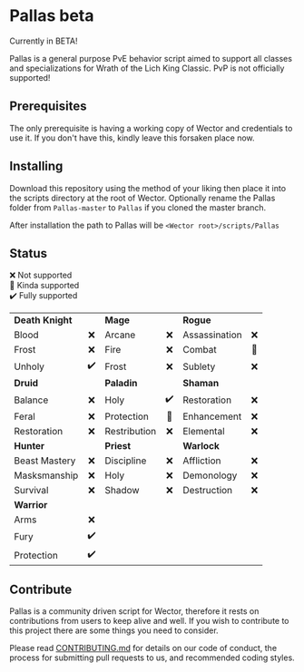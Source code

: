 # Pallas beta

Currently in BETA!

Pallas is a general purpose PvE behavior script aimed to support all classes and specializations for Wrath of the Lich King Classic. PvP is not officially supported!

## Prerequisites

The only prerequisite is having a working copy of Wector and credentials to use it. If you don't have this, kindly leave this forsaken place now.

## Installing

Download this repository using the method of your liking then place it into the scripts directory at the root of Wector. Optionally rename the Pallas folder from `Pallas-master` to `Pallas` if you cloned the master branch.

After installation the path to Pallas will be `<Wector root>/scripts/Pallas`

## Status

:x: Not supported\
:large_blue_diamond: Kinda supported\
:heavy_check_mark: Fully supported

|                   |                      |                   |                      |                   |                      |
|-------------------|:--------------------:|-------------------|:--------------------:|-------------------|:--------------------:|
| **Death Knight**  |                      | **Mage**          |                      | **Rogue**         |                      |
| Blood             |         :x:          | Arcane            |         :x:          | Assassination     |         :x:          |
| Frost             |         :x:          | Fire              |         :x:          | Combat            | :large_blue_diamond: |
| Unholy            |  :heavy_check_mark:  | Frost             |         :x:          | Sublety           |         :x:          |
| **Druid**         |                      | **Paladin**       |                      | **Shaman**        |                      |
| Balance           |         :x:          | Holy              |  :heavy_check_mark:  | Restoration       |         :x:          |
| Feral             |         :x:          | Protection        | :large_blue_diamond: | Enhancement       |         :x:          |
| Restoration       |         :x:          | Restribution      |         :x:          | Elemental         |         :x:          |
| **Hunter**        |                      | **Priest**        |                      | **Warlock**       |                      |
| Beast Mastery     |         :x:          | Discipline        |         :x:          | Affliction        |         :x:          |
| Masksmanship      |         :x:          | Holy              |         :x:          | Demonology        |         :x:          |
| Survival          |         :x:          | Shadow            |         :x:          | Destruction       |         :x:          |
| **Warrior**       |                      |                   |                      |                   |                      |
| Arms              |         :x:          |                   |                      |                   |                      |
| Fury              |  :heavy_check_mark:  |                   |                      |                   |                      |
| Protection        |  :heavy_check_mark:  |                   |                      |                   |                      |

## Contribute

Pallas is a community driven script for Wector, therefore it rests on contributions from users to keep alive and well. If you wish to contribute to this project there are some things you need to consider.

Please read [CONTRIBUTING.md](CONTRIBUTE.md) for details on our code of conduct, the process for submitting pull requests to us, and recommended coding styles.
